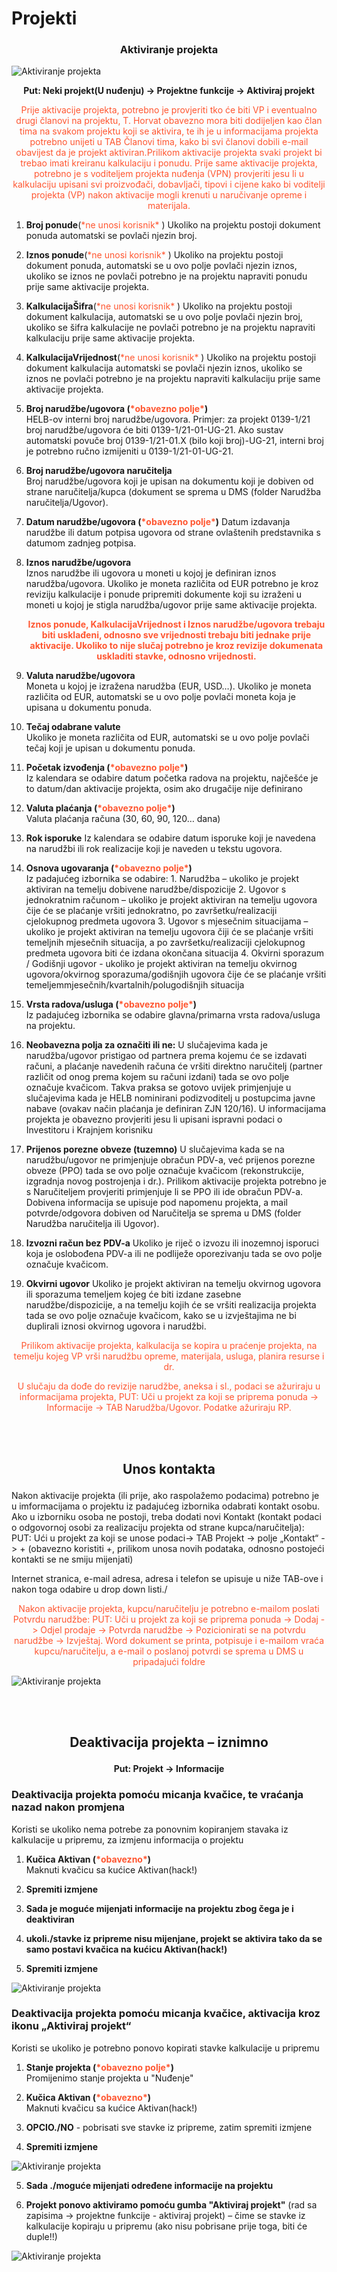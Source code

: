 # Projekti

### <p align=center>**Aktiviranje projekta</p>**

<img src="../images/AktivirajProjekt.png"
    alt="Aktiviranje projekta"
    style="display: block;
            margin-left: auto;
            margin-right: auto;" 
/>

**<p align=center>Put: Neki projekt(U nuđenju) → Projektne funkcije → Aktiviraj projekt</p>**  

<p align=center> <span style="color:#ff5630">Prije aktivacije projekta, potrebno je provjeriti tko će biti VP i eventualno drugi članovi na projektu, T. Horvat obavezno mora biti dodijeljen kao član tima na svakom projektu koji se aktivira, te ih je u informacijama projekta potrebno unijeti u TAB Članovi tima, kako bi svi članovi dobili e-mail obavijest da je projekt aktiviran.Prilikom aktivacije projekta svaki projekt bi trebao imati kreiranu kalkulaciju i ponudu. Prije same aktivacije projekta, potrebno je s voditeljem projekta nuđenja (VPN) provjeriti jesu li u kalkulaciju upisani svi proizvođači, dobavljači, tipovi i cijene kako bi voditelji projekta (VP) nakon aktivacije mogli krenuti u naručivanje opreme i materijala.</span></p>


1. **Broj ponude**(<span style="color: #ff5630">\*ne unosi korisnik\*</span  >  )
    Ukoliko na projektu postoji dokument ponuda automatski se povlači njezin broj.

2. **Iznos ponude**(<span style="color: #ff5630">\*ne unosi korisnik\*</span  >  )
    Ukoliko na projektu postoji dokument ponuda, automatski se u ovo polje povlači njezin iznos, ukoliko se iznos ne povlači potrebno je na projektu napraviti ponudu prije same aktivacije projekta.

3. **KalkulacijaŠifra**(<span style="color: #ff5630">\*ne unosi korisnik\*</span  >  )
    Ukoliko na projektu postoji dokument kalkulacija, automatski se u ovo polje povlači njezin broj, ukoliko se šifra kalkulacije ne povlači potrebno je na projektu napraviti kalkulaciju prije same aktivacije projekta.

4. **KalkulacijaVrijednost**(<span style="color: #ff5630">\*ne unosi korisnik\*</span  >  )
    Ukoliko na projektu postoji dokument kalkulacija automatski se povlači njezin iznos, ukoliko se iznos ne povlači potrebno je na projektu napraviti kalkulaciju prije same aktivacije projekta. 

5. **Broj narudžbe/ugovora (<span style="color: #ff5630">\*obavezno polje\*</span>)**     
    HELB-ov interni broj narudžbe/ugovora. Primjer: za projekt 0139-1/21 broj narudžbe/ugovora će biti 0139-1/21-01-UG-21. Ako sustav automatski povuče broj 0139-1/21-01.X (bilo koji broj)-UG-21, interni broj je potrebno ručno izmijeniti u 0139-1/21-01-UG-21.

6. **Broj narudžbe/ugovora naručitelja**  
    Broj narudžbe/ugovora koji je upisan na dokumentu koji je dobiven od strane naručitelja/kupca (dokument se sprema u DMS (folder Narudžba naručitelja/Ugovor).

7. **Datum narudžbe/ugovora (<span style="color: #ff5630">\*obavezno polje\*</span>)**
    Datum izdavanja narudžbe ili datum potpisa ugovora od strane ovlaštenih predstavnika s datumom zadnjeg potpisa.

8. **Iznos narudžbe/ugovora**  
    Iznos narudžbe ili ugovora u moneti u kojoj je definiran iznos narudžba/ugovora. Ukoliko je moneta različita od EUR potrebno je kroz reviziju kalkulacije i ponude pripremiti dokumente koji su izraženi u moneti u kojoj je stigla narudžba/ugovor prije same aktivacije projekta.


    **<p align=center> <span style="color:#ff5630">Iznos ponude, KalkulacijaVrijednost i Iznos narudžbe/ugovora trebaju biti usklađeni, odnosno sve vrijednosti trebaju biti jednake prije aktivacije. Ukoliko to nije slučaj potrebno je kroz revizije dokumenata uskladiti stavke, odnosno vrijednosti.</span></p>**


9. **Valuta narudžbe/ugovora**  
    Moneta u kojoj je izražena narudžba (EUR, USD…). Ukoliko je moneta različita od EUR, automatski se u ovo polje povlači moneta koja je upisana u dokumentu ponuda.

10. **Tečaj odabrane valute**  
    Ukoliko je moneta različita od EUR, automatski se u ovo polje povlači tečaj koji je upisan u dokumentu ponuda.

11. **Početak izvođenja (<span style="color: #ff5630">\*obavezno polje\*</span>)**   
    Iz kalendara se odabire datum početka radova na projektu, najčešće je to datum/dan aktivacije projekta, osim ako drugačije nije definirano

12. **Valuta plaćanja (<span style="color: #ff5630">\*obavezno polje\*</span>)**   
    Valuta plaćanja računa (30, 60, 90, 120… dana)

13. **Rok isporuke** 
    Iz kalendara se odabire datum isporuke koji je navedena na narudžbi ili rok realizacije koji je naveden u tekstu ugovora.  

14. **Osnova ugovaranja (<span style="color: #ff5630">\*obavezno polje\*</span>)**   
    Iz padajućeg izbornika se odabire:
        1. Narudžba – ukoliko je projekt aktiviran na temelju dobivene narudžbe/dispozicije
        2. Ugovor s jednokratnim računom – ukoliko je projekt aktiviran na temelju ugovora čije će se plaćanje vršiti jednokratno, po završetku/realizaciji cjelokupnog predmeta ugovora
        3. Ugovor s mjesečnim situacijama – ukoliko je projekt aktiviran na temelju ugovora čiji će se plaćanje vršiti temeljnih mjesečnih situacija, a po završetku/realizaciji cjelokupnog predmeta ugovora biti će izdana okončana situacija
        4. Okvirni sporazum / Godišnji ugovor - ukoliko je projekt aktiviran na temelju okvirnog ugovora/okvirnog sporazuma/godišnjih ugovora čije će se plaćanje vršiti temeljemmjesečnih/kvartalnih/polugodišnjih situacija

15. **Vrsta radova/usluga (<span style="color: #ff5630">\*obavezno polje\*</span>)**   
    Iz padajućeg izbornika se odabire glavna/primarna vrsta radova/usluga na projektu.

16. **Neobavezna polja za označiti ili ne:**
    U slučajevima kada je narudžba/ugovor pristigao od partnera prema kojemu će se izdavati računi, a plaćanje navedenih računa će vršiti direktno naručitelj (partner različit od onog prema kojem su računi izdani) tada se ovo polje označuje kvačicom. Takva praksa se gotovo uvijek primjenjuje u slučajevima kada je HELB nominirani podizvoditelj u postupcima javne nabave (ovakav način plaćanja je definiran ZJN 120/16). U informacijama projekta je obavezno provjeriti jesu li upisani ispravni podaci o Investitoru i Krajnjem korisniku

17. **Prijenos porezne obveze (tuzemno)**
    U slučajevima kada se na narudžbu/ugovor ne primjenjuje obračun PDV-a, već prijenos porezne obveze (PPO) tada se ovo polje označuje kvačicom (rekonstrukcije, izgradnja novog postrojenja i dr.). Prilikom aktivacije projekta potrebno je s Naručiteljem provjeriti primjenjuje li se PPO ili ide obračun PDV-a. Dobivena informacija se upisuje pod napomenu projekta, a mail potvrde/odgovora dobiven od Naručitelja se sprema u DMS (folder Narudžba naručitelja ili Ugovor).

18. **Izvozni račun bez PDV-a**
    Ukoliko je riječ o izvozu ili inozemnoj isporuci koja je oslobođena PDV-a ili ne podliježe oporezivanju tada se ovo polje označuje kvačicom. 

19. **Okvirni ugovor**
    Ukoliko je projekt aktiviran na temelju okvirnog ugovora ili sporazuma temeljem kojeg će biti izdane zasebne narudžbe/dispozicije, a na temelju kojih će se vršiti realizacija projekta tada se ovo polje označuje kvačicom, kako se u izvještajima ne bi duplirali iznosi okvirnog ugovora i narudžbi.


<p align=center> <span style="color:#ff5630">Prilikom aktivacije projekta, kalkulacija se kopira u praćenje projekta, na temelju kojeg VP vrši narudžbu opreme, materijala, usluga, planira resurse i dr. </span></p>

<p align=center> <span style="color:#ff5630">U slučaju da dođe do revizije narudžbe, aneksa i sl., podaci se ažuriraju u informacijama projekta, PUT: Uči u projekt za koji se priprema ponuda -> Informacije -> TAB Narudžba/Ugovor. Podatke ažuriraju RP.</span></p>

<br></br>

## <p align=center>**Unos kontakta</p>**

Nakon aktivacije projekta (ili prije, ako raspolažemo podacima) potrebno je u imformacijama o projektu iz padajućeg izbornika odabrati kontakt osobu.
Ako u izborniku osoba ne postoji, treba dodati novi Kontakt (kontakt podaci o odgovornoj osobi za realizaciju projekta od strane kupca/naručitelja): 
PUT: Ući u projekt za koji se unose podaci-> TAB Projekt -> polje „Kontakt“ -> + (obavezno koristiti +, prilikom unosa novih podataka, odnosno postojeći kontakti se ne smiju mijenjati)

Internet stranica, e-mail adresa, adresa i telefon se upisuje u niže TAB-ove i nakon toga odabire u drop 
down listi./

<p align=center> <span style="color:#ff5630">Nakon aktivacije projekta, kupcu/naručitelju je potrebno e-mailom poslati Potvrdu narudžbe: PUT: Uči u projekt za koji se priprema ponuda -> Dodaj -> Odjel prodaje -> Potvrda narudžbe -> Pozicionirati se na potvrdu narudžbe -> Izvještaj. Word dokument se printa, potpisuje i e-mailom vraća kupcu/naručitelju, a e-mail o poslanoj potvrdi se sprema u DMS u pripadajući foldre</span></p>

<img src="../images/AktiviranjeProjektaPR.png"
    alt="Aktiviranje projekta"
    style="display: block;
            margin-left: auto;
            margin-right: auto;" 
/>

<br></br>

## <p align=center>**Deaktivacija projekta – iznimno</p>**

**<p align=center>Put: Projekt → Informacije</p>**

### <p>Deaktivacija projekta pomoću micanja kvačice, te vraćanja nazad nakon promjena</p>
<p>Koristi se ukoliko nema potrebe za ponovnim kopiranjem stavaka iz kalkulacije u pripremu, za izmjenu informacija o projektu</p>

1. **Kučica Aktivan (<span style="color: #ff5630">\*obavezno\*</span>)**     
    Maknuti kvačicu sa kućice Aktivan(hack!)

2. **Spremiti izmjene**

3. **Sada je moguće mijenjati informacije na projektu zbog čega je i deaktiviran**

4. **ukoli./stavke iz pripreme nisu mijenjane, projekt se aktivira tako da se samo postavi kvačica na kućicu Aktivan(hack!)**

5. **Spremiti izmjene**

<img src="../images/deaktiviranjeProjektaPR1.png"
    alt="Aktiviranje projekta"
    style="display: block;
            margin-left: auto;
            margin-right: auto;" 
/>

### <p>Deaktivacija projekta pomoću micanja kvačice, aktivacija kroz ikonu „Aktiviraj projekt“</p>
<p>Koristi se ukoliko je potrebno ponovo kopirati stavke kalkulacije u pripremu</p>

1. **Stanje projekta (<span style="color: #ff5630">\*obavezno polje\*</span>)**     
    Promijenimo stanje projekta u "Nuđenje"

2. **Kučica Aktivan (<span style="color: #ff5630">\*obavezno\*</span>)**     
    Maknuti kvačicu sa kućice Aktivan(hack!)

3. **OPCIO./NO** - pobrisati sve stavke iz pripreme, zatim spremiti izmjene

4. **Spremiti izmjene**

<img src="../images/deaktiviranjeProjektaPR2.png"
    alt="Aktiviranje projekta"
    style="display: block;
            margin-left: auto;
            margin-right: auto;" 
/>

5. **Sada ./moguće mijenjati određene informacije na projektu**

6. **Projekt ponovo aktiviramo pomoću gumba "Aktiviraj projekt"** (rad sa zapisima -> projektne funkcije - aktiviraj projekt) – čime se stavke iz kalkulacije kopiraju u pripremu (ako nisu pobrisane prije toga, biti će duple!!)

<img src="../images/AktivirajProjekt.png"
    alt="Aktiviranje projekta"
    style="display: block;
            margin-left: auto;
            margin-right: auto;" 
/>

<br></br><br></br>